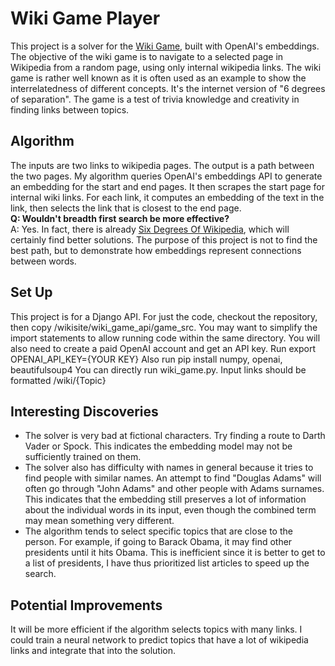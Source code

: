 # Wiki Game Player
This project is a solver for the [Wiki Game](https://www.thewikigame.com/group), built with OpenAI's embeddings. The objective of the wiki game is to navigate to a selected page in Wikipedia from a random page, 
using only internal wikipedia links. The wiki game is rather well known as it is often used as an example
to show the interrelatedness of different concepts. It's the internet version of "6 degrees of separation".
The game is a test of trivia knowledge and creativity in finding links between topics.

## Algorithm
The inputs are two links to wikipedia pages. The output is a path between the two pages. 
My algorithm queries OpenAI's embeddings API to generate an embedding for the start and end pages.
It then scrapes the start page for internal wiki links. For each link, it computes an embedding of the text
in the link, then selects the link that is closest to the end page.  
**Q: Wouldn't breadth first search be more effective?**  
A: Yes. In fact, there is already [Six Degrees Of Wikipedia](https://www.sixdegreesofwikipedia.com/), which will certainly find better solutions. The purpose of this project is not to find the best path, but to demonstrate how embeddings represent connections between words.  

## Set Up
This project is for a Django API. For just the code, checkout the repository, then copy /wikisite/wiki_game_api/game_src. You may want to simplify the import statements to allow running code within the same directory. 
You will also need to create a paid OpenAI account and get an API key. Run
    export OPENAI_API_KEY={YOUR KEY}
Also run
    pip install numpy, openai, beautifulsoup4
You can directly run wiki_game.py. Input links should be formatted /wiki/{Topic}

## Interesting Discoveries
- The solver is very bad at fictional characters. Try finding a route to Darth Vader or Spock. This indicates the embedding model may not be sufficiently trained on them.
- The solver also has difficulty with names in general because it tries to find people with similar names. An attempt to find "Douglas Adams" will often go through "John Adams" and other people with Adams surnames. This indicates that the embedding still preserves a lot of information about the individual words in its input, even though the combined term may mean something very different.
- The algorithm tends to select specific topics that are close to the person. For example, if going to Barack Obama, it may find other presidents until it hits Obama. This is inefficient since it is better to get to a list of presidents, I have thus prioritized list articles to speed up the search.

## Potential Improvements
It will be more efficient if the algorithm selects topics with many links. I could train a neural network to predict topics that have a lot of wikipedia links and integrate that into the solution. 

